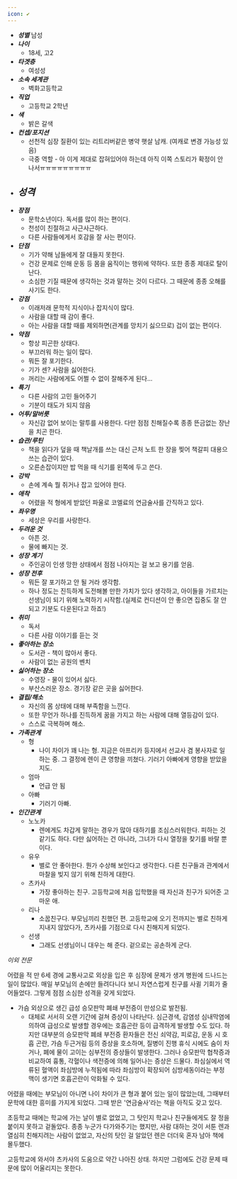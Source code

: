 ```yaml
---
icon: ✔
---
```

> 

- ***성별***
	남성
- ***나이***
	- 18세, 고2
- ***타겟층***
	- 여성성
- ***소속 세계관***
	- 벽화고등학교
- ***직업***
	- 고등학교 2학년
- ***색***
	- 밝은 갈색
- ***컨셉/포지션***
	- 선천적 심장 질환이 있는 리트리버같은 병약 햇살 남캐. (여캐로 변경 가능성 있음)
	- 극중 역할 - 아 이게 제대로 잡혀있어야 하는데 아직 이쪽 스토리가 확정이 안 나서ㅠㅠㅠㅠㅠㅠㅠㅠㅠ
- ***성격***
	- 
- ***장점***
	- 문학소년이다. 독서를 많이 하는 편이다.
	- 천성이 친절하고 사근사근하다.
	- 다른 사람들에게서 호감을 잘 사는 편이다.
- ***단점***
	- 기가 약해 남들에게 잘 대들지 못한다.
	- 건강 문제로 인해 운동 등 몸을 움직이는 행위에 약하다. 또한 종종 제대로 탈이 난다.
	- 소심한 기질 때문에 생각하는 것과 말하는 것이 다르다. 그 때문에 종종 오해를 사기도 한다.
- ***강점***
	- 이래저래 문학적 지식이나 잡지식이 많다.
	- 사람을 대할 때 감이 좋다.
	- 아는 사람을 대할 때를 제외하면(관계를 망치기 싫으므로) 겁이 없는 편이다.
- ***약점***
	- 항상 피곤한 상태다.
	- 부끄러워 하는 일이 많다.
	- 뭐든 잘 포기한다.
	- 기가 센? 사람을 싫어한다.
	- 꺼리는 사람에게도 어쩔 수 없이 잘해주게 된다...
- ***특기***
	- 다른 사람의 고민 들어주기
	- 기분이 태도가 되지 않음
- ***어투/말버릇***
	- 자신감 없어 보이는 말투를 사용한다. 다만 점점 친해질수록 종종 뜬금없는 장난을 치곤 한다.
- ***습관/루틴***
	- 책을 읽다가 덮을 때 책날개를 쓰는 대신 근처 노트 한 장을 찢어 책갈피 대용으쓰는 습관이 있다.
	- 오른손잡이지만 밥 먹을 때 식기를 왼쪽에 두고 쓴다.
- ***강박***
	- 손에 계속 뭘 쥐거나 잡고 있어야 한다.
- ***애착***
	- 어렸을 적 형에게 받았던 파울로 코엘료의 연금술사를 간직하고 있다.
- ***좌우명***
	- 세상은 우리를 사랑한다.
- ***두려운 것***
	- 아픈 것.
	- 물에 빠지는 것.
- ***성장 계기***
	- 주인공이 인생 망한 상태에서 점점 나아지는 걸 보고 용기를 얻음.
- ***성장 전후***
	- 뭐든 잘 포기하고 안 될 거라 생각함.
	- 하나 정도는 진득하게 도전해볼 만한 가치가 있다 생각하고, 아이들을 가르치는 선생님이 되기 위해 노력하기 시작함.(실제로 컨디션이 안 좋으면 집중도 잘 안 되고 기분도 다운된다고 하죠!)
- ***취미***
	- 독서
	- 다른 사람 이야기를 듣는 것
- ***좋아하는 장소***
	- 도서관 - 책이 많아서 좋다.
	- 사람이 없는 공원의 벤치
- ***싫어하는 장소***
	- 수영장 - 물이 있어서 싫다.
	- 부산스러운 장소. 경기장 같은 곳을 싫어한다.
- ***결핍/해소***
	- 자신의 몸 상태에 대해 부족함을 느낀다.
	- 또한 무언가 하나를 진득하게 꿈을 가지고 하는 사람에 대해 열등감이 있다.
	- 스스로 극복하며 해소.
- ***가족관계***
	- 형
		- 나이 차이가 꽤 나는 형. 지금은 아프리카 등지에서 선교사 겸 봉사자로 일하는 중. 그 결정에 렌이 큰 영향을 끼쳤다. 기러기 아빠에게 영향을 받았을지도.
	- 엄마
		- 언급 안 됨
	- 아빠
		- 기러기 아빠. 
- ***인간관계***
	- 노노카
		- 렌에게도 차갑게 말하는 경우가 많아 대하기를 조심스러워한다. 피하는 것 같기도 하다. 다만 싫어하는 건 아니라, 그녀가 다시 열정을 찾기를 바랄 뿐이다.
	- 유우
		- 별로 안 좋아한다. 뭔가 수상해 보인다고 생각한다. 다른 친구들과 관계에서 마찰을 빚지 않기 위해 친하게 대한다.
	- 츠카사
		- 가장 좋아하는 친구. 고등학교에 처음 입학했을 때 자신과 친구가 되어준 고마운 애. 
	- 리나
		- 소꿉친구다. 부모님끼리 친했던 편. 고등학교에 오기 전까지는 별로 친하게 지내지 않았다가, 츠카사를 기점으로 다시 친해지게 되었다.
	- 선생
		- 그래도 선생님이니 대우는 해 준다. 겉으로는 공손하게 군다.

*이외 전문*

어렸을 적 만 6세 경에 교통사고로 외상을 입은 후 심장에 문제가 생겨 병원에 드나드는 일이 많았다. 매일 부모님의 손에만 들려다니다 보니 자연스럽게 친구를 사귈 기회가 줄어들었다. 그렇게 점점 소심한 성격을 갖게 되었다.
- 가슴 외상으로 생긴 급성 승모판막 폐쇄 부전증이 만성으로 발전됨. 
	- 대체로 서서히 오랜 기간에 걸쳐 증상이 나타난다. 심근경색, 감염성 심내막염에 의하여 급성으로 발생할 경우에는 호흡곤란 등이 급격하게 발생할 수도 있다. 하지만 대부분의 승모판막 폐쇄 부전증 환자들은 전신 쇠약감, 피로감, 운동 시 호흡 곤란, 가슴 두근거림 등의 증상을 호소하며, 질병이 진행 휴식 시에도 숨이 차거나, 폐에 물이 고이는 심부전의 증상들이 발생한다. 그러나 승모판막 협착증과 비교하여 흉통, 각혈이나 색전증에 의해 일어나는 증상은 드물다. 좌심실에서 역류된 혈액이 좌심방에 누적됨에 따라 좌심방이 확장되어 심방세동이라는 부정맥이 생기면 호흡곤란이 악화될 수 있다.

어렸을 때에는 부모님이 아니면 나이 차이가 큰 형과 붙어 있는 일이 많았는데, 그때부터 문학에 대한 흥미를 가지게 되었다. 그때 받은 '연금술사'라는 책을 아직도 갖고 있다.

초등학교 때에는 학교에 가는 날이 별로 없었고, 그 탓인지 학교나 친구들에게도 잘 정을 붙이지 못하고 겉돌았다. 종종 누군가 다가와주기는 했지만, 사람 대하는 것이 서툰 렌과 열심히 친해지려는 사람이 없었고, 자신의 탓인 걸 알았던 렌은 더더욱 혼자 남아 책에 몰두했다.

고등학교에 와서야 츠카사의 도움으로 약간 나아진 상태. 하지만 그럼에도 건강 문제 때문에 많이 어울리지는 못한다.